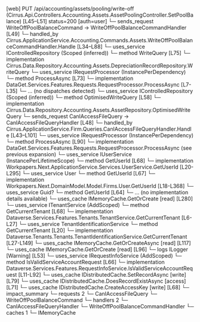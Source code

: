 [web] PUT /api/accounting/assets/pooling/write-off  (Cirrus.Api.Controllers.Accounting.Assets.AssetPoolingController.SetPoolBalance)  [L45–L51] status=200 [auth=user]
  └─ sends_request WriteOffPoolBalanceCommand -> WriteOffPoolBalanceCommandHandler [L49]
    └─ handled_by Cirrus.ApplicationService.Accounting.Commands.Assets.WriteOffPoolBalanceCommandHandler.Handle [L34–L88]
      └─ uses_service IControlledRepository<DepreciationRecord> (Scoped (inferred))
        └─ method WriteQuery [L75]
          └─ implementation Cirrus.Data.Repository.Accounting.Assets.DepreciationRecordRepository.WriteQuery
      └─ uses_service IRequestProcessor (InstancePerDependency)
        └─ method ProcessAsync [L73]
          └─ implementation DataGet.Services.Features.Requests.RequestProcessor.ProcessAsync [L7-L35]
            └─ ... (no dispatches detected)
      └─ uses_service IControlledRepository<Asset> (Scoped (inferred))
        └─ method OptimisedWriteQuery [L58]
          └─ implementation Cirrus.Data.Repository.Accounting.Assets.AssetRepository.OptimisedWriteQuery
  └─ sends_request CanIAccessFileQuery -> CanIAccessFileQueryHandler [L48]
    └─ handled_by Cirrus.ApplicationService.Firm.Queries.CanIAccessFileQueryHandler.Handle [L43–L101]
      └─ uses_service IRequestProcessor (InstancePerDependency)
        └─ method ProcessAsync [L90]
          └─ implementation DataGet.Services.Features.Requests.RequestProcessor.ProcessAsync (see previous expansion)
      └─ uses_service IUserService (InstancePerLifetimeScope)
        └─ method GetUserId [L68]
          └─ implementation Workpapers.Next.ApplicationService.Services.UserService.GetUserId [L20-L295]
            └─ uses_service User
              └─ method GetUserId [L67]
                └─ implementation Workpapers.Next.DomainModel.Model.Firms.User.GetUserId [L18-L368]
            └─ uses_service Guid?
              └─ method GetUserId [L64]
                └─ ... (no implementation details available)
            └─ uses_cache IMemoryCache.GetOrCreate [read] [L280]
      └─ uses_service ITenantService (AddScoped)
        └─ method GetCurrentTenant [L68]
          └─ implementation Dataverse.Services.Features.Tenants.TenantService.GetCurrentTenant [L6-L27]
            └─ uses_service TenantIdentificationService
              └─ method GetCurrentTenant [L20]
                └─ implementation Dataverse.Tenants.Tenants.TenantIdentificationService.GetCurrentTenant [L27-L149]
                  └─ uses_cache IMemoryCache.GetOrCreateAsync [read] [L117]
                  └─ uses_cache IMemoryCache.GetOrCreate [read] [L96]
                  └─ logs ILogger<ITenantIdentificationService> [Warning] [L53]
      └─ uses_service IRequestInfoService (AddScoped)
        └─ method IsValidServiceAccountRequest [L66]
          └─ implementation Dataverse.Services.Features.RequestInfoService.IsValidServiceAccountRequest [L11-L92]
      └─ uses_cache IDistributedCache.SetRecordAsync [write] [L79]
      └─ uses_cache IDistributedCache.DoesRecordExistAsync [access] [L71]
      └─ uses_cache IDistributedCache.CreateAccessKey [write] [L68]
  └─ impact_summary
    └─ requests 2
      └─ CanIAccessFileQuery
      └─ WriteOffPoolBalanceCommand
    └─ handlers 2
      └─ CanIAccessFileQueryHandler
      └─ WriteOffPoolBalanceCommandHandler
    └─ caches 1
      └─ IMemoryCache

